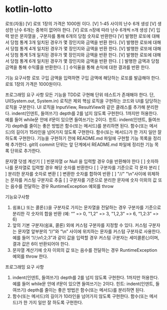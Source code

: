 # kotlin-lotto
로또(자동)
[V] 로또 1장의 가격은 1000원 이다.
[V] 1-45 사이의 난수 6개 생성
[V] 생성한 난수 6개는 중복이 없어야 한다.
[V] 로또 n장에 따라 난수 6개씩 n개 생성
[V] 입력 받은 문자열을 , 구분자를 통해 6개의 당첨 숫자로 반환한다
[V] 발행한 로또에 대해서 당첨 통계 3개 일치된 경우가 몇 장인지와 금액을 반환 한다.
[V] 발행한 로또에 대해서 당첨 통계 4개 일치된 경우가 몇 장인지와 금액을 반환 한다.
[V] 발행한 로또에 대해서 당첨 통계 5개 일치된 경우가 몇 장인지와 금액을 반환 한다.
[V] 발행한 로또에 대해서 당첨 통계 6개 일치된 경우가 몇 장인지와 금액을 반환 한다.
[ ] 발행한 금액과 당첨 금액을 통해 수익률을 반환한다.
[ ] 수익율을 통해 손익에 대한 결과를 반환 한다.


기능 요구사항
로또 구입 금액을 입력하면 구입 금액에 해당하는 로또를 발급해야 한다.
로또 1장의 가격은 1000원이다.

프로그래밍 요구 사항
모든 기능을 TDD로 구현해 단위 테스트가 존재해야 한다. 단, UI(System.out, System.in) 로직은 제외
핵심 로직을 구현하는 코드와 UI를 담당하는 로직을 구분한다.
UI 로직을 InputView, ResultView와 같은 클래스를 추가해 분리한다.
indent(인덴트, 들여쓰기) depth를 2를 넘지 않도록 구현한다. 1까지만 허용한다.
예를 들어 while문 안에 if문이 있으면 들여쓰기는 2이다.
힌트: indent(인덴트, 들여쓰기) depth를 줄이는 좋은 방법은 함수(또는 메서드)를 분리하면 된다.
함수(또는 메서드)의 길이가 15라인을 넘어가지 않도록 구현한다.
함수(또는 메서드)가 한 가지 일만 잘 하도록 구현한다.
기능을 구현하기 전에 README.md 파일에 구현할 기능 목록을 정리해 추가한다.
git의 commit 단위는 앞 단계에서 README.md 파일에 정리한 기능 목록 단위로 추가한다.


문자열 덧셈 계산기
[ ] 빈문자열 or Null 을 입력할 경우 0을 반환해야 한다
[ ] 숫자하나를 문자열로 입력할 경우 해당 숫자를 반환한다
[ ] 구분자를 기준으로 각 문자 분리
[ ] 분리한 문자를 숫자로 변환
[ ] 변환한 숫자를 합하여 반환
[ ] "//" "\n"사이에 위체하는 문자를 커스텀 구분자로 추출
[ ] 구분자를 기준으로 분리한 문자에 숫자 이외의 값 또는 음수를 전달하는 경우 RuntimeException 예외를 throw

기능요구사항
1. 쉼표(,) 또는 콜론(:)을 구분자로 가지는 문자열을 전달하는 경우 구분자를 기준으로 분리한 각 숫자의 합을 반환 (예: “” => 0, "1,2" => 3, "1,2,3" => 6, “1,2:3” => 6)
2. 앞의 기본 구분자(쉼표, 콜론) 외에 커스텀 구분자를 지정할 수 있다. 커스텀 구분자는 문자열 앞부분의 “//”와 “\n” 사이에 위치하는 문자를 커스텀 구분자로 사용한다. 예를 들어 “//;\n1;2;3”과 같이 값을 입력할 경우 커스텀 구분자는 세미콜론(;)이며, 결과 값은 6이 반환되어야 한다.
3. 문자열 계산기에 숫자 이외의 값 또는 음수를 전달하는 경우 RuntimeException 예외를 throw 한다.

프로그래밍 요구 사항
1. indent(인덴트, 들여쓰기) depth를 2를 넘지 않도록 구현한다. 1까지만 허용한다.
   예를 들어 while문 안에 if문이 있으면 들여쓰기는 2이다.
   힌트: indent(인덴트, 들여쓰기) depth를 줄이는 좋은 방법은 함수(또는 메서드)를 분리하면 된다.
2. 함수(또는 메서드)의 길이가 10라인을 넘어가지 않도록 구현한다.
   함수(또는 메서드)가 한 가지 일만 잘 하도록 구현한다.
